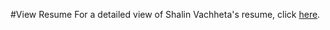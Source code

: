 #View Resume
For a detailed view of Shalin Vachheta's resume, click [here](https://shalinvachheta017.github.io/Resume_Shalin-Vachheta/).
